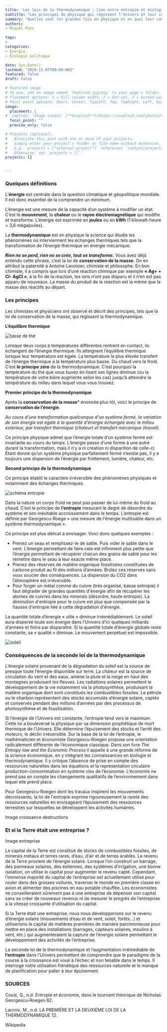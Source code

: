 ```yaml
---
title: 'Les lois de la thermodynamique : lien entre entropie et écologie'
subtitle: "Les principes de physique qui régissent l'Univers et leur intégration dans notre mode d'organisation."
summary: "Quelles sont les grandes lois en physique et en quoi leur compréhension est elle essentielle  l'écologie ?"
authors:
- Miquel Pons

tags:
- 
categories:
- Énergie
- Écologie politique 

date: Sys.Date()
lastmod: "2020-11-07T00:00:00Z"
featured: false
draft: false

# Featured image
# To use, add an image named `featured.jpg/png` to your page's folder.
# Placement options: 1 = Full column width, 2 = Out-set, 3 = Screen-width
# Focal point options: Smart, Center, TopLeft, Top, TopRight, Left, Right, BottomLeft, Bottom, BottomRight
image:
  placement: 1
#  caption: 'Image credit: [**Unsplash**](https://unsplash.com/photos/CpkOjOcXdUY)'
  focal_point: ""
  preview_only: false

# Projects (optional).
#   Associate this post with one or more of your projects.
#   Simply enter your project's folder or file name without extension.
#   E.g. `projects = ["internal-project"]` references `content/project/deep-learning/index.md`.
#   Otherwise, set `projects = []`.
projects: []


---
```


### Quelques définitions

L’**énergie** est centrale dans la question climatique et géopolitique mondiale. Il est donc essentiel de la comprendre un minimum. 

L’énergie est une mesure de la capacité d’un système à modifier un état. C’est le **mouvement**, la **chaleur** ou le **rayon électromagnétique** qui modifie et transforme. L’énergie est exprimée en **joules** ou en **kWh** (1 kilowatt-heure = 3,6 mégajoules).

La **thermodynamique** est en physique la science qui étudie les phénomènes où interviennent les échanges thermiques tels que la transformation de l’énergie thermique en énergie mécanique.

***Rien ne se perd, rien ne se crée, tout se transforme.***
Vous avez déjà entendu cette phrase, c’est la loi de **conservation de la masse**. On en attribut la paternité à Antoine Lavoisier, chimiste et philosophe. En bon chimiste, il a compris que lors d’une réaction chimique par exemple **« Ag+ + Cl- AgCl »**, à la fin de la réaction, les ions n’ont pas disparu et il n’en est pas apparu de nouveaux. La masse du produit de la réaction est la même que la masse des réactifs au départ. 

### Les principes

Les chimistes et physiciens ont observé et décrit des principes, tels que la loi de conservation de la masse, qui régissent la thermodynamique. 

**L’équilibre thermique**

<img class="fit-picture" 
    src="/media/thé.jpg"
    alt="tasse de thé"
    title=""> 

Lorsque deux corps à températures différentes rentrent en contact, ils échangent de l’énergie thermique. Ils atteignent l’équilibre thermique lorsque leur température est égale. La température la plus élevée transfert de l’énergie thermique a la température plus basse. Du chaud vers le froid.  C’est **le principe zéro** de la thermodynamique. C’est pourquoi la température du thé que vous buvez en lisant ses lignes diminue (ou la température de votre bière augmente selon les cas) jusqu’à atteindre la température du milieu dans lequel vous vous trouvez. 

**Premier principe de la thermodynamique**

Après la **conservation de la masse*** énoncée plus tôt, voici le principe de **conservation de l’énergie**.   

*Au cours d'une transformation quelconque d'un système fermé, la variation de son énergie est égale à la quantité d'énergie échangée avec le milieu extérieur, par transfert thermique (chaleur) et transfert mécanique (travail).*  

Ce principe physique admet que l’énergie totale d’un système fermé est invariante au cours du temps. L’énergie passe d’une forme à une autre durant la transformation, mais il n’y a ni création ni disparition de celle-ci. Étant donné qu’un système physique parfaitement fermé n’existe pas, il y a toujours une dispersion de l’énergie par frottement, lumière, chaleur, etc.

**Second principe de la thermodynamique**

Ce principe établit le caractère irréversible des phénomènes physiques et notamment des échanges thermiques. 


<img class="fit-picture" 
    src="/media/schéma entropie.jpg"
    alt="schéma entropie"
    title=""> 
    
Dans la nature un corps froid ne peut pas passer de lui-même du froid au chaud. C’est le principe de **l’entropie** mesurant le degré de désordre du système et son inévitable accroissement dans le temps. L’entropie est définie par Georgescu-Roege « une mesure de l'énergie inutilisable dans un système thermodynamique ».

Ce principe est plus délicat à envisager. Voici donc quelques exemples :

- Prenez un seau et remplissez-le de sable. Puis vider le sable dans le vent. L’énergie permettant de faire cela est infiniment plus petite que l’énergie permettant de récupérer chacun des grains de sable pour les remettre dans le seau à leur exacte même place. 
- Prenez des réserves de matière organique fossilisées constituées de carbone produit au fil des millions d’années. Brûlez ces réserves sans vous soucier des conséquences. La dispersion du CO2 dans l’atmosphère est irréversible. 
- Pour forger un métal comme du cuivre (très organisé, basse entropie) il faut dégrader de grandes quantités d'énergie afin de récupérer les atomes de cuivres dans les minerais (désordre, haute entropie). La diminution d'entropie pour le cuivre est plus que compensée par la hausse d'entropie liée à cette dégradation d'énergie.

La quantité totale d’énergie « utile » diminue irrémédiablement. Le soleil aura dispersé toute son énergie dans l’Univers d’ici quelques milliards d’années et finira par disparaître. Si la quantité totale d’énergie globale reste constante, sa « qualité » diminue. Le mouvement perpétuel est impossible. 

<img class="fit-picture" 
    src="/media/soleil.jpg"
    alt="soleil"
    title="European Space Agency"> 


### Conséquences de la seconde loi de la thermodynamique

L’énergie solaire provenant de la dégradation du soleil est la source de presque toute l’énergie disponible sur terre. La chaleur est la source de circulation du vent et des eaux, amène la pluie et la neige en haut des montagnes produisant les fleuves. Les radiations solaires permettent le développement de la vie notamment via la photosynthèse, produisant la matière organique dont sont constitués les combustibles fossiles. Le pétrole ou le charbon représentent des stocks accumulés d’énergie solaire, captés et conservés pendant des millions d’années par des processus de photosynthèse et de fossilisation. 

Si l’énergie de l’Univers est constante, l’entropie tend vers le maximum.  Cette loi a bouleversé la physique par sa dimension prophétique de mort thermique de l’Univers. Elle détermine l’épuisement des stocks et l’arrêt des moteurs, le déclin irréversible. Sur la base de la loi de l’entropie, le mathématicien et économiste Georgescu-Roegen propose une orientation radicalement différente de l’économique classique. Dans son livre *The Entropy law and the Economic Process* il appelle à une grande réforme de la science économique, en y intégrant les connaissances en biologie et thermodynamique. Il y critique l’absence de prise en compte des ressources naturelles dans les équations et la représentation circulaire production-consommation en système clos de l’économie. L’économie ne prend pas en compte les changements qualitatifs de l’environnement dans lequel elle prend place. 

Pour Georgescu-Roegen dont les travaux inspirent les mouvements décroissants, la loi de l'entropie exprime rigoureusement la rareté des ressources naturelles en envisageant l’épuisement des ressources terrestres sur lesquelles se développent les activités humaines.

Image croissance destructions

### Et si la Terre était une entreprise ?

Image entreprise

Le capital de la Terre est constitué de stocks de combustibles fossiles, de minerais métaux et terres rares, d’eau, d’air et de terres arables. Le revenu de la Terre provient de l’énergie solaire.  Lorsque l’on construit un barrage, des panneaux solaires, des éoliennes, des systèmes d’irrigation, une bonne isolation, on utilise le capital pour augmenter le revenu capté. Cependant, l’immense majorité du capital de l’entreprise est actuellement utilisé pour rouler dans des grosses voitures, traverser le monde en première classe en avion et alimenter des piscines en eau potable chauffée. Les économistes ne conseilleraient sûrement pas à une entreprise de dépenser son capital sans se créer de nouveaux revenus ni de mesurer le progrès de l’entreprise à la vitesse croissante d’utilisation du capital. 

Si la Terre était une entreprise, nous nous développerions sur le revenu d’énergie solaire (mouvements d’eau et de vent, soleil, forêts...) et utiliserions le capital de matières premières de manière parcimonieuse pour mettre en place des installations (barrages, capteurs solaires, moulins à vent, etc.) qui augmenteraient la capture de l’énergie solaire permettant le développement des activités de l’entreprise. 

La seconde loi de la thermodynamique et l’augmentation irrémédiable de **l’entropie**  dans l’Univers permettent de comprendre que le paradigme de la course à la croissance est voué à l’échec et non tenable dans le temps. Il interroge notre utilisation frénétique des ressources naturelle et le manque de planification pour palier à leur épuisement. 


### SOURCES
Couix, Q., n.d. Entropie et économie, dans le tournant théorique de Nicholas Georgescu-Roegen 82.

Lacroix, M., n.d. LA PREMIÈRE ET LA DEUXIÈME LOI DE LA THERMODYNAMIQUE 12.

Wikipedia
